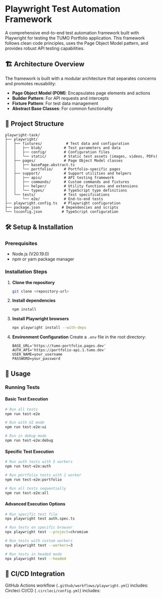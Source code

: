 # Playwright Test Automation Framework

A comprehensive end-to-end test automation framework built with Playwright for testing the TUMO Portfolio application. This framework follows clean code principles, uses the Page Object Model pattern, and provides robust API testing capabilities.

## 🏗️ Architecture Overview

The framework is built with a modular architecture that separates concerns and promotes reusability:

- **Page Object Model (POM)**: Encapsulates page elements and actions
- **Builder Pattern**: For API requests and intercepts
- **Fixture Pattern**: For test data management
- **Abstract Base Classes**: For common functionality

## 📁 Project Structure

```
playwright-task/
├── playwright/
│   ├── fixtures/           # Test data and configuration
│   │   ├── blob/          # Test parameters and data
│   │   ├── config/        # Configuration files
│   │   └── static/        # Static test assets (images, videos, PDFs)
│   ├── pages/             # Page Object Model classes
│   │   ├── basePage.abstract.ts
│   │   └── portfolio/     # Portfolio-specific pages
│   ├── support/           # Support utilities and helpers
│   │   ├── apis/          # API testing framework
│   │   ├── commands/      # Custom commands and fixtures
│   │   ├── helper/        # Utility functions and extensions
│   │   └── types/         # TypeScript type definitions
│   └── tests/             # Test specifications
│       └── e2e/           # End-to-end tests
├── playwright.config.ts   # Playwright configuration
├── package.json          # Dependencies and scripts
└── tsconfig.json         # TypeScript configuration
```
## 🛠️ Setup & Installation

### Prerequisites

- Node.js (V20.19.0)
- npm or yarn package manager

### Installation Steps

1. **Clone the repository**

    ```bash
    git clone <repository-url>
    ```

2. **Install dependencies**

    ```bash
    npm install
    ```

3. **Install Playwright browsers**

    ```bash
    npx playwright install --with-deps
    ```

4. **Environment Configuration**
   Create a `.env` file in the root directory:
    ```env
    BASE_URL='https://tumo-portfolio.pages.dev'
    AUTH_API='https://portfolio-api.1.tumo.dev'
    USER_NAME=your_username
    PASSWORD=your_password
    ```

## 🎯 Usage

### Running Tests

#### Basic Test Execution

```bash
# Run all tests
npm run test-e2e

# Run with UI mode
npm run test-e2e:ui

# Run in debug mode
npm run test-e2e:debug
```

#### Specific Test Execution

```bash
# Run auth tests with 5 workers
npm run test-e2e:auth

# Run portfolio tests with 1 worker
npm run test-e2e:portfolio

# Run all tests sequentially
npm run test-e2e:all
```

#### Advanced Execution Options

```bash
# Run specific test file
npx playwright test auth.spec.ts

# Run tests on specific browser
npx playwright test --project=chromium

# Run tests with custom workers
npx playwright test --workers=3

# Run tests in headed mode
npx playwright test --headed
```

## 🔄 CI/CD Integration

GitHub Actions workflow (`.github/workflows/playwright.yml`) includes:
Circleci CI/CD (`.circleci/config.yml`) includes:

